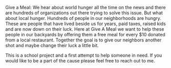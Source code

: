 Give a Meal:
We hear about world hunger all the time on the news and there are hundreds of organizations out there trying to solve this issue. But what about local hunger. Hundreds of people in our neighborhoods are hungry. These are people that have lived beside us for years, paid taxes, raised kids and are now down on their luck. Here at Give A Meal we want to help these people in our backyards by offering them a free meal for every $10 donated from a local restaurant. Together the goal is to give our neighbors another shot and maybe change their luck a little bit.

This is a school project and a first attempt to help someone in need. If you would like to be a part of the cause please feel free to reach out to me. 

